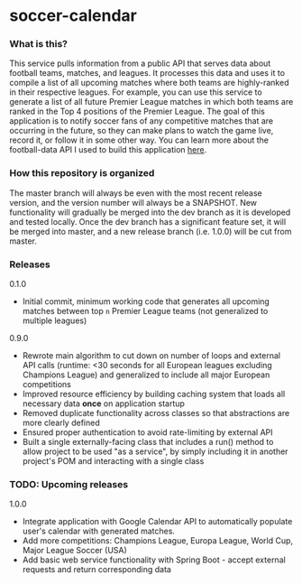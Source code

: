 # soccer-calendar

### What is this?
This service pulls information from a public API that serves data about football teams, matches, and leagues. It processes this data and uses it to compile a list of all upcoming matches where both teams are highly-ranked in their respective leagues. For example, you can use this service to generate a list of all future Premier League matches in which both teams are ranked in the Top 4 positions of the Premier League. The goal of this application is to notify soccer fans of any competitive matches that are occurring in the future, so they can make plans to watch the game live, record it, or follow it in some other way. You can learn more about the football-data API I used to build this application [here](http://www.football-data.org/documentation).

### How this repository is organized
The master branch will always be even with the most recent release version, and the version number will always be a SNAPSHOT. New functionality will gradually be merged into the dev branch as it is developed and tested locally. Once the dev branch has a significant feature set, it will be merged into master, and a new release branch (i.e. 1.0.0) will be cut from master.

### Releases
0.1.0
- Initial commit, minimum working code that generates all upcoming matches between top `n` Premier League teams (not generalized to multiple leagues)

0.9.0
- Rewrote main algorithm to cut down on number of loops and external API calls (runtime: <30 seconds for all European leagues excluding Champions League) and generalized to include all major European competitions
- Improved resource efficiency by building caching system that loads all necessary data **once** on application startup
- Removed duplicate functionality across classes so that abstractions are more clearly defined
- Ensured proper authentication to avoid rate-limiting by external API
- Built a single externally-facing class that includes a run() method to allow project to be used "as a service", by simply including it in another project's POM and interacting with a single class

### TODO: Upcoming releases 
1.0.0
- Integrate application with Google Calendar API to automatically populate user's calendar with generated matches.
- Add more competitions: Champions League, Europa League, World Cup, Major League Soccer (USA)
- Add basic web service functionality with Spring Boot - accept external requests and return corresponding data
